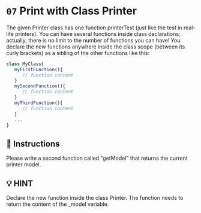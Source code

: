 # `07` Print with Class Printer

The given Printer class has one function printerTest (just like the test in real-life printers). 
You can have several functions inside class declarations; actually, there is no limit to the number of functions you can have! You declare the new functions anywhere inside the class scope (between its curly brackets) as a sibling of the other functions like this:

```js
class MyClass{
   myFirstFunction(){
      // function content
   }
   mySecondFunction(){
      // function content
   }
   myThirdFunction(){
      // function content
   }
   ...
}
```


## 📝 Instructions

Please write a second function called "getModel" that returns the current printer model.


## 💡 HINT

Declare the new function inside the class Printer.
The function needs to return the content of the _model variable.